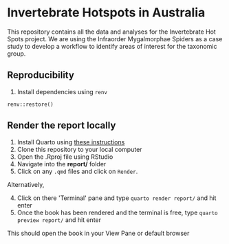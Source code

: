 # Invertebrate Hotspots in Australia

This repository contains all the data and analyses for the Invertebrate Hot Spots project. 
We are using the Infraorder Mygalmorphae Spiders as a case study to develop a workflow to identify areas of interest for the taxonomic group.

## Reproducibility

1. Install dependencies using `renv`

`renv::restore()`

## Render the report locally

1. Install Quarto using [these instructions](https://quarto.org/docs/get-started/)
2. Clone this repository to your local computer
3. Open the .Rproj file using RStudio
4. Navigate into the **report/** folder
4. Click on any `.qmd` files and click on `Render`. 

Alternatively,

4. Click on there 'Terminal' pane and type `quarto render report/` and hit enter
5. Once the book has been rendered and the terminal is free, type `quarto preview report/` and hit enter


This should open the book in your View Pane or default browser
